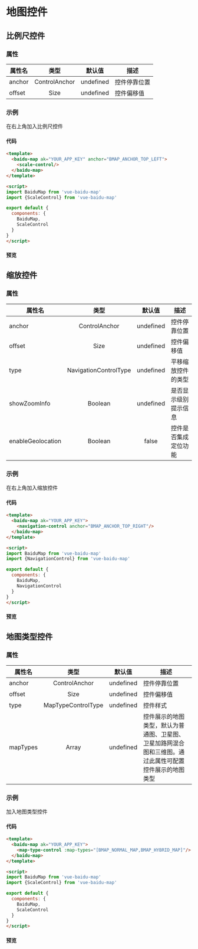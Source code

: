 # 地图控件

## 比例尺控件

### 属性

|属性名|类型|默认值|描述|
|------|:---:|:---:|----|
|anchor|ControlAnchor|undefined|控件停靠位置|
|offset|Size|undefined|控件偏移值|

### 示例

在右上角加入比例尺控件

#### 代码

```html
<template>
  <baidu-map ak="YOUR_APP_KEY" anchor="BMAP_ANCHOR_TOP_LEFT">
    <scale-control/>
  </baidu-map>
</template>

<script>
import BaiduMap from 'vue-baidu-map'
import {ScaleControl} from 'vue-baidu-map'

export default {
  components: {
    BaiduMap,
    ScaleControl
  }
}
</script>
```

#### 预览
<baidu-map class="map" ak="C6bKwIcQvm2gPPUIPjpSQpVD">
  <scale-control anchor="BMAP_ANCHOR_TOP_RIGHT"/>
</baidu-map>

## 缩放控件

### 属性

|属性名|类型|默认值|描述|
|------|:---:|:---:|----|
|anchor|ControlAnchor|undefined|控件停靠位置|
|offset|Size|undefined|控件偏移值|
|type|NavigationControlType|undefined|平移缩放控件的类型|
|showZoomInfo|Boolean|undefined|是否显示级别提示信息|
|enableGeolocation|Boolean|false|控件是否集成定位功能|

### 示例

在右上角加入缩放控件

#### 代码

```html
<template>
  <baidu-map ak="YOUR_APP_KEY">
    <navigation-control anchor="BMAP_ANCHOR_TOP_RIGHT"/>
  </baidu-map>
</template>

<script>
import BaiduMap from 'vue-baidu-map'
import {NavigationControl} from 'vue-baidu-map'

export default {
  components: {
    BaiduMap,
    NavigationControl
  }
}
</script>
```

#### 预览
<baidu-map class="map" ak="C6bKwIcQvm2gPPUIPjpSQpVD">
  <navigation-control anchor="BMAP_ANCHOR_TOP_RIGHT"/>
</baidu-map>

## 地图类型控件

### 属性

|属性名|类型|默认值|描述|
|------|:---:|:---:|----|
|anchor|ControlAnchor|undefined|控件停靠位置|
|offset|Size|undefined|控件偏移值|
|type|MapTypeControlType|undefined|控件样式|
|mapTypes|Array|undefined|控件展示的地图类型，默认为普通图、卫星图、卫星加路网混合图和三维图。通过此属性可配置控件展示的地图类型|

### 示例

加入地图类型控件

#### 代码

```html
<template>
  <baidu-map ak="YOUR_APP_KEY">
    <map-type-control :map-types="[BMAP_NORMAL_MAP,BMAP_HYBRID_MAP]"/>
  </baidu-map>
</template>

<script>
import BaiduMap from 'vue-baidu-map'
import {ScaleControl} from 'vue-baidu-map'

export default {
  components: {
    BaiduMap,
    ScaleControl
  }
}
</script>
```

#### 预览
<baidu-map class="map" ak="C6bKwIcQvm2gPPUIPjpSQpVD">
  <map-type-control :map-types="['BMAP_NORMAL_MAP', 'BMAP_HYBRID_MAP']" anchor="BMAP_ANCHOR_TOP_LEFT"/>
</baidu-map>